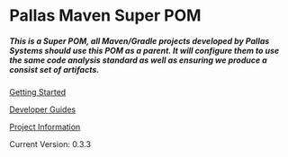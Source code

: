 <div id="intro" class="my-3 text-center container">
  <div class="my-2 row">
    <h1>Pallas Maven Super POM</h1>
  </div>
  <div class="my-2 row">
    <h5> 
      This is a Super POM, all Maven/Gradle projects developed by Pallas Systems should use this POM as a parent. It will configure them to use the same code analysis standard as well as ensuring we produce a consist set of artifacts.
    </h5>
  </div>
  <div class="row">
    <div class="col">
      <div class="d-grid gap-2 my-2">
        <a role="button" tabindex="0" href="./gettingStarted/index.html" style="min-height: 4em;" class="btn btn-dark">
          <p class="home_muti_line_btn">Getting Started</p>
        </a>
      </div>
    </div>
    <div class="col">
      <div class="d-grid gap-2 my-2">
        <a role="button" tabindex="0" href="./documentation/developer_guides/index.md" style="min-height: 4em;" class="btn btn-dark">
          <p class="home_btn">Developer Guides</p>
        </a>
      </div>
    </div>
    <div class="col">
      <div class="d-grid gap-2 my-2">
        <a role="button" tabindex="0" href="./project-info" style="min-height: 4em;" class="btn btn-dark">
          <p class="home_btn">Project Information</p>
        </a>
      </div>
    </div>
  </div>
  <div class="my-2 row">
    <p>Current Version: 0.3.3</p>
  </div>
</div>
